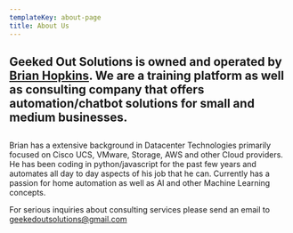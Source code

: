 ```yaml
---
templateKey: about-page
title: About Us
---
```

## Geeked Out Solutions is owned and operated by [Brian Hopkins](https://www.linkedin.com/in/brianhh1230/).  We are a training platform as well as consulting company that offers automation/chatbot solutions for small and medium businesses.

## 

Brian has a extensive background in Datacenter Technologies primarily focused on Cisco UCS, VMware, Storage, AWS and other Cloud providers.  He has been coding in python/javascript for the past few years and automates all day to day aspects of his job that he can.  Currently has a passion for home automation as well as AI and other Machine Learning concepts.



For serious inquiries about consulting services please send an email to geekedoutsolutions@gmail.com
